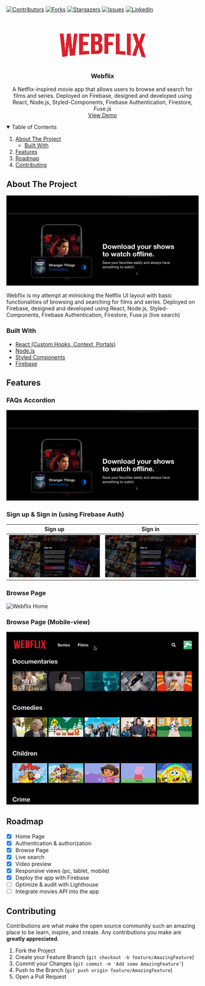 [![Contributors][contributors-shield]][contributors-url]
[![Forks][forks-shield]][forks-url]
[![Stargazers][stars-shield]][stars-url]
[![Issues][issues-shield]][issues-url]
[![LinkedIn][linkedin-shield]][linkedin-url]

<!-- PROJECT LOGO -->
<br />
<p align="center">
  <a href="https://github.com/willtrinh/webflix">
    <img src="src/logo.png" alt="Logo">
  </a>

  <h3 align="center">Webflix</h3>

  <p align="center">
    A Netflix-inspired movie app that allows users to browse and search for films and series. Deployed on Firebase, designed and developed using React, Node.js, Styled-Components, Firebase Authentication, Firestore, Fuse.js
    <br />
    <a href="https://webflix-827b1.web.app/">View Demo</a>
  </p>
</p>

<!-- TABLE OF CONTENTS -->
<details open="open">
  <summary>Table of Contents</summary>
  <ol>
    <li>
      <a href="#about-the-project">About The Project</a>
      <ul>
        <li><a href="#built-with">Built With</a></li>
      </ul>
    </li>
        <li>
      <a href="#features">Features</a>
    </li>
    <li><a href="#roadmap">Roadmap</a></li>
    <li><a href="#contributing">Contributing</a></li>
  </ol>
</details>

<!-- ABOUT THE PROJECT -->

## About The Project

![Webflix Home](https://raw.githubusercontent.com/willtrinh/webflix/master/public/readme/home.gif)

Webflix is my attempt at mimicking the Netflix UI layout with basic functionalities of browsing and searching for films and series. Deployed on Firebase, designed and developed using React, Node.js, Styled-Components, Firebase Authentication, Firestore, Fuse.js (live search)

### Built With

- [React (Custom Hooks, Context, Portals)](https://reactjs.org/)
- [Node.js](https://nodejs.org/en/)
- [Styled Components](https://styled-components.com/)
- [Firebase](https://firebase.google.com/)

<!-- FEATURES -->

## Features

### FAQs Accordion

![Webflix Home](https://raw.githubusercontent.com/willtrinh/webflix/master/public/readme/home.gif)

### Sign up & Sign in (using Firebase Auth)

|                                            Sign up                                             |                                            Sign in                                             |
| :--------------------------------------------------------------------------------------------: | :--------------------------------------------------------------------------------------------: |
| ![signup](https://raw.githubusercontent.com/willtrinh/webflix/master/public/readme/signup.gif) | ![signin](https://raw.githubusercontent.com/willtrinh/webflix/master/public/readme/signin.gif) |

### Browse Page

![Webflix Home](https://raw.githubusercontent.com/willtrinh/webflix/master/public/readme/browse-page.gif)

### Browse Page (Mobile-view)

![Webflix Home](https://raw.githubusercontent.com/willtrinh/webflix/master/public/readme/browse-mobile.gif)

<!-- ROADMAP -->

## Roadmap

- [x] Home Page
- [x] Authentication & authorization
- [x] Browse Page
- [x] Live search
- [x] Video preview
- [x] Responsive views (pc, tablet, mobile)
- [x] Deploy the app with Firebase
- [ ] Optimize & audit with Lighthouse
- [ ] Integrate movies API into the app

<!-- CONTRIBUTING -->

## Contributing

Contributions are what make the open source community such an amazing place to be learn, inspire, and create. Any contributions you make are **greatly appreciated**.

1. Fork the Project
2. Create your Feature Branch (`git checkout -b feature/AmazingFeature`)
3. Commit your Changes (`git commit -m 'Add some AmazingFeature'`)
4. Push to the Branch (`git push origin feature/AmazingFeature`)
5. Open a Pull Request

<!-- MARKDOWN LINKS & IMAGES -->
<!-- https://www.markdownguide.org/basic-syntax/#reference-style-links -->

[contributors-shield]: https://img.shields.io/github/contributors/willtrinh/webflix.svg?style=for-the-badge
[contributors-url]: https://github.com/willtrinh/webflix/graphs/contributors
[forks-shield]: https://img.shields.io/github/forks/willtrinh/webflix.svg?style=for-the-badge
[forks-url]: https://github.com/willtrinh/webflix/network/members
[stars-shield]: https://img.shields.io/github/stars/willtrinh/webflix.svg?style=for-the-badge
[stars-url]: https://github.com/willtrinh/webflix/stargazers
[issues-shield]: https://img.shields.io/github/issues/willtrinh/webflix.svg?style=for-the-badge
[issues-url]: https://github.com/willtrinh/webflix/issues
[license-shield]: https://img.shields.io/github/license/willtrinh/webflix.svg?style=for-the-badge
[license-url]: https://github.com/willtrinh/webflix/blob/master/LICENSE.txt
[linkedin-shield]: https://img.shields.io/badge/-LinkedIn-black.svg?style=for-the-badge&logo=linkedin&colorB=555
[linkedin-url]: https://linkedin.com/in/williamtrinh
[product-screenshot]: images/screenshot.png
